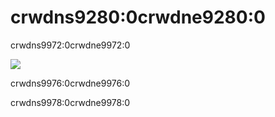 # crwdns9280:0crwdne9280:0

crwdns9972:0crwdne9972:0

![](crwdns9974:0crwdne9974:0)

crwdns9976:0crwdne9976:0

crwdns9978:0crwdne9978:0
